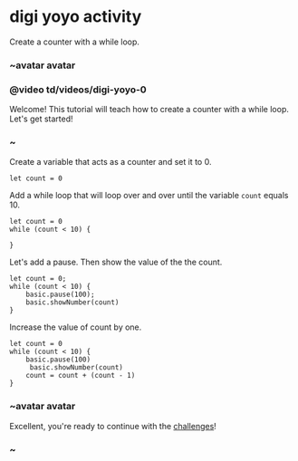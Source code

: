 # digi yoyo activity

Create a counter with a while loop.

### ~avatar avatar

### @video td/videos/digi-yoyo-0

Welcome! This tutorial will teach how to create a counter with a while loop. Let's get started!

### ~

Create a variable that acts as a counter and set it to 0.

```blocks
let count = 0
```

Add a while loop that will loop over and over until the variable `count` equals 10.


```blocks
let count = 0
while (count < 10) {

}

```

Let's add a pause. Then show the value of the the count.


```blocks
let count = 0;
while (count < 10) {
    basic.pause(100);
    basic.showNumber(count)
}

```

Increase the value of count by one.


```blocks
let count = 0
while (count < 10) {
    basic.pause(100)
     basic.showNumber(count)
    count = count + (count - 1)
}
```


### ~avatar avatar

Excellent, you're ready to continue with the [challenges](/lessons/digi-yoyo/challenges)!

### ~

